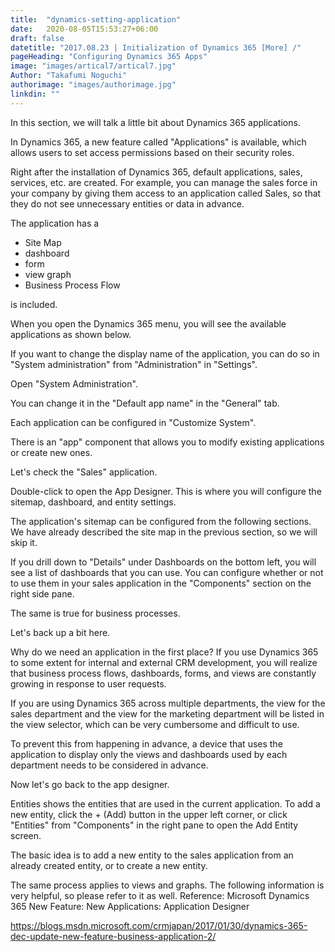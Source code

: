 ```yaml
---
title:  "dynamics-setting-application"
date:   2020-08-05T15:53:27+06:00
draft: false
datetitle: "2017.08.23 | Initialization of Dynamics 365 [More] /"
pageHeading: "Configuring Dynamics 365 Apps"
image: "images/artical7/artical7.jpg"
Author: "Takafumi Noguchi"
authorimage: "images/authorimage.jpg"
linkdin: ""
---
```

<!-- Intro  -->
In this section, we will talk a little bit about Dynamics 365 applications.

In Dynamics 365, a new feature called "Applications" is available, which allows users to set access permissions based on their security roles.

Right after the installation of Dynamics 365, default applications, sales, services, etc. are created. For example, you can manage the sales force in your company by giving them access to an application called Sales, so that they do not see unnecessary entities or data in advance.

The application has a
* Site Map
* dashboard
* form
* view graph
* Business Process Flow

is included.

When you open the Dynamics 365 menu, you will see the available applications as shown below.
<!-- Image= menu.png -->

If you want to change the display name of the application, you can do so in "System administration" from "Administration" in "Settings".
<!-- Image= menu1.png -->

Open "System Administration".
<!-- Image= menu2.png -->

You can change it in the "Default app name" in the "General" tab.
<!-- Image= menu3.png -->

Each application can be configured in "Customize System".
<!-- Image= menu4.png -->
There is an "app" component that allows you to modify existing applications or create new ones.
<!-- Image= menu5.png -->

Let's check the "Sales" application.
<!-- Image= menu6.png -->

Double-click to open the App Designer. This is where you will configure the sitemap, dashboard, and entity settings.

The application's sitemap can be configured from the following sections. We have already described the site map in the previous section, so we will skip it.
<!-- Image= menu7.png -->

If you drill down to "Details" under Dashboards on the bottom left, you will see a list of dashboards that you can use. You can configure whether or not to use them in your sales application in the "Components" section on the right side pane.
<!-- Image= menu8.png -->
The same is true for business processes.
<!-- Image= menu9.png -->
Let's back up a bit here.

Why do we need an application in the first place? If you use Dynamics 365 to some extent for internal and external CRM development, you will realize that business process flows, dashboards, forms, and views are constantly growing in response to user requests.

If you are using Dynamics 365 across multiple departments, the view for the sales department and the view for the marketing department will be listed in the view selector, which can be very cumbersome and difficult to use.

To prevent this from happening in advance, a device that uses the application to display only the views and dashboards used by each department needs to be considered in advance.

Now let's go back to the app designer.

Entities shows the entities that are used in the current application. To add a new entity, click the + (Add) button in the upper left corner, or click "Entities" from "Components" in the right pane to open the Add Entity screen.
<!-- Image= menu10.png -->

The basic idea is to add a new entity to the sales application from an already created entity, or to create a new entity.
<!-- Image= menu11.png -->
The same process applies to views and graphs.
The following information is very helpful, so please refer to it as well.
Reference: Microsoft Dynamics 365 New Feature: New Applications: Application Designer

https://blogs.msdn.microsoft.com/crmjapan/2017/01/30/dynamics-365-dec-update-new-feature-business-application-2/